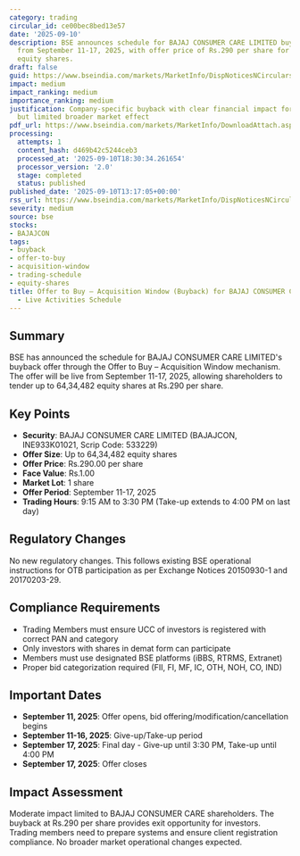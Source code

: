 ```yaml
---
category: trading
circular_id: ce00bec8bed13e57
date: '2025-09-10'
description: BSE announces schedule for BAJAJ CONSUMER CARE LIMITED buyback offer
  from September 11-17, 2025, with offer price of Rs.290 per share for up to 64,34,482
  equity shares.
draft: false
guid: https://www.bseindia.com/markets/MarketInfo/DispNoticesNCirculars.aspx?Noticeid={2E3EB6EE-01B2-4509-8ABC-B00267B8E253}&noticeno=20250910-54&dt=09/10/2025&icount=54&totcount=59&flag=0
impact: medium
impact_ranking: medium
importance_ranking: medium
justification: Company-specific buyback with clear financial impact for shareholders
  but limited broader market effect
pdf_url: https://www.bseindia.com/markets/MarketInfo/DownloadAttach.aspx?id=20250910-54&attachedId=
processing:
  attempts: 1
  content_hash: d469b42c5244ceb3
  processed_at: '2025-09-10T18:30:34.261654'
  processor_version: '2.0'
  stage: completed
  status: published
published_date: '2025-09-10T13:17:05+00:00'
rss_url: https://www.bseindia.com/markets/MarketInfo/DispNoticesNCirculars.aspx?Noticeid={2E3EB6EE-01B2-4509-8ABC-B00267B8E253}&noticeno=20250910-54&dt=09/10/2025&icount=54&totcount=59&flag=0
severity: medium
source: bse
stocks:
- BAJAJCON
tags:
- buyback
- offer-to-buy
- acquisition-window
- trading-schedule
- equity-shares
title: Offer to Buy – Acquisition Window (Buyback) for BAJAJ CONSUMER CARE LIMITED
  - Live Activities Schedule
---
```


## Summary

BSE has announced the schedule for BAJAJ CONSUMER CARE LIMITED's buyback offer through the Offer to Buy – Acquisition Window mechanism. The offer will be live from September 11-17, 2025, allowing shareholders to tender up to 64,34,482 equity shares at Rs.290 per share.

## Key Points

- **Security**: BAJAJ CONSUMER CARE LIMITED (BAJAJCON, INE933K01021, Scrip Code: 533229)
- **Offer Size**: Up to 64,34,482 equity shares
- **Offer Price**: Rs.290.00 per share
- **Face Value**: Rs.1.00
- **Market Lot**: 1 share
- **Offer Period**: September 11-17, 2025
- **Trading Hours**: 9:15 AM to 3:30 PM (Take-up extends to 4:00 PM on last day)

## Regulatory Changes

No new regulatory changes. This follows existing BSE operational instructions for OTB participation as per Exchange Notices 20150930-1 and 20170203-29.

## Compliance Requirements

- Trading Members must ensure UCC of investors is registered with correct PAN and category
- Only investors with shares in demat form can participate
- Members must use designated BSE platforms (iBBS, RTRMS, Extranet)
- Proper bid categorization required (FII, FI, MF, IC, OTH, NOH, CO, IND)

## Important Dates

- **September 11, 2025**: Offer opens, bid offering/modification/cancellation begins
- **September 11-16, 2025**: Give-up/Take-up period
- **September 17, 2025**: Final day - Give-up until 3:30 PM, Take-up until 4:00 PM
- **September 17, 2025**: Offer closes

## Impact Assessment

Moderate impact limited to BAJAJ CONSUMER CARE shareholders. The buyback at Rs.290 per share provides exit opportunity for investors. Trading members need to prepare systems and ensure client registration compliance. No broader market operational changes expected.